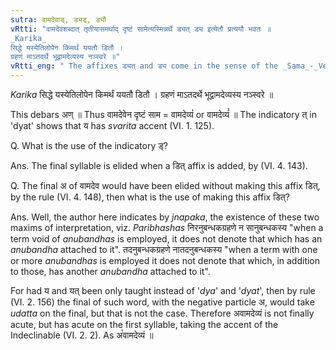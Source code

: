 ```yaml
---
sutra: वामदेवाड्, ड्यड्, ड्यौ
vRtti: "वामदेवशब्दात् तृतीयासमर्थाद् दृष्टं सामेत्यस्मिन्नर्थे ड्यत् ड्य इत्येतौ प्रत्ययौ भवतः ॥
_Karika_
सिद्धे यस्येतिलोपेन किमर्थं ययतौ डितौ ।
ग्रहणं माऽतदर्थे भूद्वामदेव्यस्य नञ्स्वरे ॥"
vRtti_eng: " The affixes ड्यत् and ड्य come in the sense of the _Sama_-_Veda_ seen, after the word _Vamadeva_, being in the Instrumental case in construction."
---
```

_Karika_
सिद्धे यस्येतिलोपेन किमर्थं ययतौ डितौ ।
ग्रहणं माऽतदर्थे भूद्वामदेव्यस्य नञ्स्वरे ॥

This debars अण् ॥ Thus वामदेवेन दृष्टं साम = वामदेव्यं॑ or वामदेव्यं꣡ ॥ The indicatory त् in 'dyat' shows that य has _svarita_ accent (VI. 1. 125).

Q. What is the use of the indicatory ड्?

Ans. The final syllable is elided when a डित् affix is added, by (VI. 4. 143).

Q. The final अ of वामदेव would have been elided without making this affix डित्, by the rule (VI. 4. 148), then what is the use of making this affix डित्?

Ans. Well, the author here indicates by _jnapaka_, the existence of these two maxims of interpretation, viz. _Paribhashas_ निरनुबन्धकग्रहणे न सानुबन्धकस्य "when a term void of _anubandhas_ is employed, it does not denote that which has an _anubandha_ attached to it". तदनुबन्धकग्रहणे नातदनुबन्धकस्य "when a term with one or more _anubandhas_ is employed it does not denote that which, in addition to those, has another _anubandha_ attached to it".

For had य and यत् been only taught instead of '_dya_' and '_dyat_', then by rule (VI. 2. 156) the final of such word, with the negative particle अ, would take _udatta_ on the final, but that is not the case. Therefore अवामदेव्यं is not finally acute, but has acute on the first syllable, taking the accent of the Indeclinable (VI. 2. 2). As अ꣡वामदेव्यं ॥

